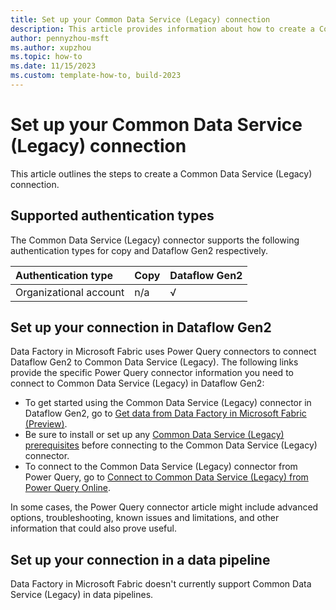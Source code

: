 ```yaml
---
title: Set up your Common Data Service (Legacy) connection
description: This article provides information about how to create a Common Data Service (Legacy) connection in Microsoft Fabric.
author: pennyzhou-msft
ms.author: xupzhou
ms.topic: how-to
ms.date: 11/15/2023
ms.custom: template-how-to, build-2023
---
```


# Set up your Common Data Service (Legacy) connection

This article outlines the steps to create a Common Data Service (Legacy) connection.

## Supported authentication types

The Common Data Service (Legacy) connector supports the following authentication types for copy and Dataflow Gen2 respectively.  

|Authentication type |Copy |Dataflow Gen2 |
|:---|:---|:---|
|Organizational account| n/a | √ |

## Set up your connection in Dataflow Gen2

Data Factory in Microsoft Fabric uses Power Query connectors to connect Dataflow Gen2 to Common Data Service (Legacy). The following links provide the specific Power Query connector information you need to connect to Common Data Service (Legacy) in Dataflow Gen2:

- To get started using the Common Data Service (Legacy) connector in Dataflow Gen2, go to [Get data from Data Factory in Microsoft Fabric (Preview)](/power-query/where-to-get-data#get-data-from-data-factory-in-microsoft-fabric-preview).
- Be sure to install or set up any [Common Data Service (Legacy) prerequisites](/power-query/connectors/common-data-service-legacy#prerequisites) before connecting to the Common Data Service (Legacy) connector.
- To connect to the Common Data Service (Legacy) connector from Power Query, go to [Connect to Common Data Service (Legacy) from Power Query Online](/power-query/connectors/common-data-service-legacy#connect-to-common-data-service-legacy-from-power-query-online).

In some cases, the Power Query connector article might include advanced options, troubleshooting, known issues and limitations, and other information that could also prove useful.

## Set up your connection in a data pipeline

Data Factory in Microsoft Fabric doesn't currently support Common Data Service (Legacy) in data pipelines.

